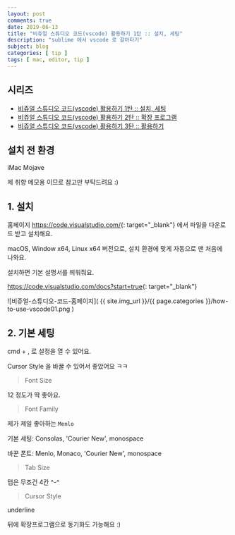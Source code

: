 ```yaml
---
layout: post
comments: true
date: 2019-06-13
title: "비쥬얼 스튜디오 코드(vscode) 활용하기 1탄 :: 설치, 세팅"
description: "sublime 에서 vscode 로 갈아타기"
subject: blog
categories: [ tip ]
tags: [ mac, editor, tip ]
---
```


## 시리즈

- [비쥬얼 스튜디오 코드(vscode) 활용하기 1탄 :: 설치, 세팅](/2019/tip/how-to-use-vscode-1)
- [비쥬얼 스튜디오 코드(vscode) 활용하기 2탄 :: 확장 프로그램](/2019/tip/how-to-use-vscode-2)
- [비쥬얼 스튜디오 코드(vscode) 활용하기 3탄 :: 활용하기](/2019/tip/how-to-use-vscode-3)

## 설치 전 환경

iMac Mojave

제 취향 메모용 이므로 참고만 부탁드려요 :)

## 1. 설치

홈페이지 <https://code.visualstudio.com/>{: target="_blank"} 에서 파일을 다운로드 받고 설치해요.

macOS, Window x64, Linux x64 버전으로, 설치 환경에 맞게 자동으로 맨 처음에 나와요.

설치하면 기본 설명서를 띄워줘요.

<https://code.visualstudio.com/docs?start=true>{: target="_blank"}

![비쥬얼-스튜디오-코드-홈페이지]( {{ site.img_url }}/{{ page.categories }}/how-to-use-vscode01.png )

## 2. 기본 세팅

cmd + , 로 설정을 열 수 있어요.

Cursor Style 을 바꿀 수 있어서 좋았어요 ㅋㅋ

> Font Size

12 정도가 딱 좋아요.

> Font Family

제가 제일 좋아하는 `Menlo`

기본 세팅: Consolas, 'Courier New', monospace

바꾼 폰트: Menlo, Monaco, 'Courier New', monospace

> Tab Size

탭은 무조건 4칸 ^-^

> Cursor Style

underline

뒤에 확장프로그램으로 동기화도 가능해요 :)